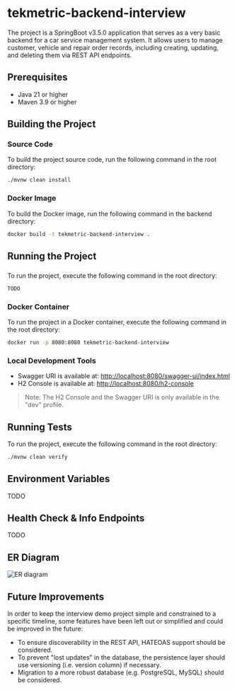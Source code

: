 # tekmetric-backend-interview

The project is a SpringBoot v3.5.0 application that serves as a very basic backend for a car service management system. 
It allows users to manage customer, vehicle and repair order records, including creating, updating, and deleting them via REST API endpoints.

## Prerequisites

- Java 21 or higher
- Maven 3.9 or higher

## Building the Project

### Source Code

To build the project source code, run the following command in the root directory:

```bash
./mvnw clean install
```

### Docker Image

To build the Docker image, run the following command in the backend directory:

```bash
docker build -t tekmetric-backend-interview .
```

## Running the Project

### 

To run the project, execute the following command in the root directory:

```bash
TODO
```

### Docker Container

To run the project in a Docker container, execute the following command in the root directory:

```bash
docker run -p 8080:8080 tekmetric-backend-interview
```

### Local Development Tools

* Swagger URI is available at: [http://localhost:8080/swagger-ui/index.html](http://localhost:8080/swagger-ui/index.html)
* H2 Console is available at: [http://localhost:8080/h2-console](http://localhost:8080/h2-console)

> Note: The H2 Console and the Swagger URI is only available in the "dev" profile.

## Running Tests

To run the project, execute the following command in the root directory:

```bash
./mvnw clean verify
```

## Environment Variables

TODO

## Health Check & Info Endpoints

TODO

## ER Diagram

![ER diagram](./docs/er-diagram.png)

## Future Improvements

In order to keep the interview demo project simple and constrained to a specific timeline, 
some features have been left out or simplified and could be improved in the future:

- To ensure discoverability in the REST API, HATEOAS support should be considered.
- To prevent "lost updates" in the database, the persistence layer should use versioning (i.e. version column) if necessary.
- Migration to a more robust database (e.g. PostgreSQL, MySQL) should be considered.
